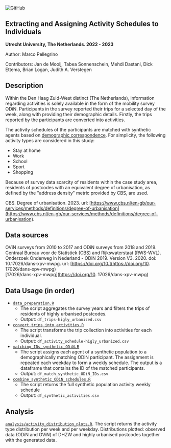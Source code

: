 ![GitHub](https://img.shields.io/badge/license-GPL--3.0-blue)

## Extracting and Assigning Activity Schedules to Individuals

**Utrecht University, The Netherlands. 2022 - 2023**

Author: Marco Pellegrino

Contributors: Jan de Mooij, Tabea Sonnenschein, Mehdi Dastani, Dick Ettema, Brian Logan, Judith A. Verstegen

## Description

Within the Den Haag Zuid-West distinct (The Netherlands), information regarding activities is solely available in the form of the mobility survey ODiN. Participants in the survey reported their trips for a selected day of the week, along with providing their demographic details. Firstly, the trips reported by the participants are converted into activities.

The activity schedules of the participants are matched with synthetic agents based on [demographic correspondence](matching_attributes.md). For simplicity, the following activity types are considered in this study:

*   Stay at home
*   Work
*   School
*   Sport
*   Shopping

Because of survey data scarcity of residents within the case study area, residents of postcodes with an equivalent degree of urbanisation, as defined by the "address density" metric provided by CBS, are used.

CBS. Degree of urbanisation. 2023. url: [https://www.cbs.nl/en-gb/our-services/methods/definitions/degree-of-urbanisation](https://www.cbs.nl/en-gb/our-services/methods/definitions/degree-of-urbanisation).

## Data sources

OViN surveys from 2010 to 2017 and ODiN surveys from 2018 and 2019. Centraal Bureau voor de Statistiek (CBS) and Rijkswaterstaat (RWS-WVL). Onderzoek Onderweg in Nederland - ODiN 2019. Version V3. 2020. doi: 10.17026/dans-xpv-mwpg. url: \[https://doi.org/10.](https://doi.org/10. 17026/dans-xpv-mwpg)  
\[17026/dans-xpv-mwpg\](https://doi.org/10. 17026/dans-xpv-mwpg)

## Data Usage (in order)

*   [`data_preparation.R`](data_preparation.R)
    *   The script aggregates the survey years and filters the trips of residents of highly urbanised postcodes.
    *   Output: `df_trips-higly_urbanized.csv`
*   [`convert_trips_into_activities.R`](convert_trips_into_activities.R)
    *   The script transforms the trip collection into activities for each individual.
    *   Output: `df_activity_schedule-higly_urbanized.csv`
*   [`matching_IDs_synthetic_ODiN.R`](matching_IDs_synthetic_ODiN.R)
    *   The script assigns each agent of a synthetic population to a demographically matching ODiN participant. The assignment is repeated each weekday to form a weekly schedule. The output is a dataframe that contains the ID of the matched participants.
    *   Output: `df_match_synthetic_ODiN_IDs.csv`
*   [`combine_synthetic_ODiN_schedules.R`](combine_synthetic_ODiN_schedules.R)
    *   The script returns the full synthetic population activity weekly schedule
    *   Output: `df_synthetic_activities.csv`

## Analysis

[`analysis/activity_distribution_plots.R`](analysis/activity_distribution_plots.R). The script returns the activity type distribution per week and per weekday. Distributions plotted: observed data (ODiN and OViN) of DHZW and highly urbanised postcodes together with the generated data.